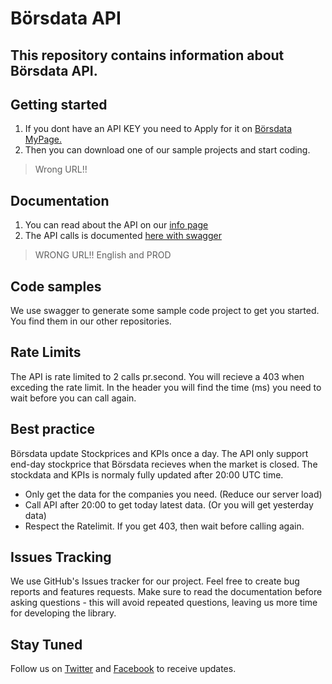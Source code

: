 # Börsdata API
## This repository contains information about Börsdata API. 
 
## Getting started
1. If you dont have an API KEY you need to Apply for it on [Börsdata MyPage.](https://borsdata.se/en/mypage/direct)
2. Then you can download one of our sample projects and start coding.
> Wrong URL!!

## Documentation
1. You can read about the API on our [info page](https://borsdatatest.se/info/api/api_info)
2. The API calls is documented [here with swagger](https://bdapidev.azurewebsites.net/swagger/index.html)
> WRONG URL!! English and PROD

## Code samples
We use swagger to generate some sample code project to get you started.
You find them in our other repositories.

## Rate Limits
The API is rate limited to 2 calls pr.second. 
You will recieve a 403 when exceding the rate limit. 
In the header you will find the time (ms) you need to wait before you can call again.

## Best practice
Börsdata update Stockprices and KPIs once a day.
The API only support end-day stockprice that Börsdata recieves when the market is closed. 
The stockdata and KPIs is normaly fully updated after 20:00 UTC time.
-	Only get the data for the companies you need. (Reduce our server load)
-	Call API after 20:00 to get today latest data. (Or you will get yesterday data)
-	Respect the Ratelimit. If you get 403, then wait before calling again.

## Issues Tracking
We use GitHub's Issues tracker for our project. Feel free to create bug reports and features requests. Make sure to read the documentation before asking questions - this will avoid repeated questions, leaving us more time for developing the library.

## Stay Tuned
Follow us on [Twitter](https://twitter.com/search?f=tweets&vertical=default&q=BORSDATA%20OR%2040procent20ar&src=savs) and [Facebook](https://www.facebook.com/borsdata.se/) to receive updates.
